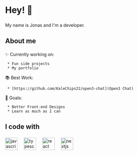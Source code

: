 # Hey! 🥬

###

My name is Jonas and I'm a developer.

###

## About me

###

✨ Currently working on:

     * Fun side projects
     * My portfolio

📚 Best Work:

     * [https://github.com/KaleChips22/open3-chat](Open3 Chat)

🎯 Goals:

     * Better Front-end Designs
     * Learn as much as I can

###

## I code with

###

<div align="left">
  <img src="https://cdn.jsdelivr.net/gh/devicons/devicon/icons/javascript/javascript-original.svg" height="40" alt="javascript logo"  />
  <img width="12" />
  <img src="https://cdn.jsdelivr.net/gh/devicons/devicon/icons/typescript/typescript-original.svg" height="40" alt="typescript logo"  />
  <img width="12" />
  <img src="https://cdn.jsdelivr.net/gh/devicons/devicon/icons/react/react-original.svg" height="40" alt="react logo"  />
  <img width="12" />
  <img src="https://cdn.jsdelivr.net/gh/devicons/devicon/icons/nextjs/nextjs-original.svg" height="40" alt="nextjs logo"  />
</div>

###